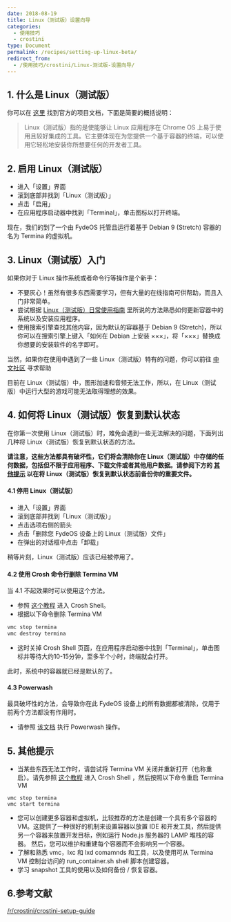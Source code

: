 ```yaml
---
date: 2018-08-19
title: Linux（测试版）设置向导
categories:
  - 使用技巧
  - crostini
type: Document
permalink: /recipes/setting-up-linux-beta/
redirect_from:
  - /使用技巧/crostini/Linux-测试版-设置向导/
---
```


## 1. 什么是 Linux（测试版）

你可以在 [这里](https://chromium.googlesource.com/chromiumos/docs/+/master/containers_and_vms.md) 找到官方的项目文档，下面是简要的概括说明：

>Linux（测试版）指的是使能够让 Linux 应用程序在 Chrome OS 上易于使用且较好集成的工具。它主要体现在为您提供一个基于容器的终端，可以使用它轻松地安装你所想要任何的开发者工具。

## 2. 启用 Linux（测试版）

 - 进入「设置」界面
 - 滚到底部并找到「Linux（测试版）」
 - 点击「启用」
 - 在应用程序启动器中找到「Terminal」，单击图标以打开终端。

现在，我们的到了一个由 FydeOS 托管且运行着基于 Debian 9 (Stretch) 容器的名为 Termina 的虚拟机。

## 3. Linux（测试版）入门

如果你对于 Linux 操作系统或者命令行等操作是个新手：

 - 不要灰心！虽然有很多东西需要学习，但有大量的在线指南可供帮助，而且入门非常简单。
 - 尝试根据 [Linux（测试版）日常使用指南](/recipes/getting-started-with-linux-beta/) 里所说的方法熟悉如何更新容器中的系统以及安装应用程序。
 - 使用搜索引擎查找其他内容，因为默认的容器基于 Debian 9 (Stretch)，所以你可以在搜索引擎上键入「如何在 Debian 上安装 ×××」，将「×××」替换成你想要的安装软件的名字即可。

当然，如果你在使用中遇到了一些 Linux（测试版）特有的问题，你可以前往 [中文社区](https://fydeos.com/community) 寻求帮助

目前在 Linux（测试版）中，图形加速和音频无法工作，所以，在 Linux（测试版）中运行大型的游戏可能无法取得理想的效果。

## 4. 如何将 Linux（测试版）恢复到默认状态

在你第一次使用 Linux（测试版）时，难免会遇到一些无法解决的问题，下面列出几种将 Linux（测试版）恢复到默认状态的方法。

__请注意，这些方法都具有破坏性，它们将会清除你在 Linux（测试版）中存储的任何数据，包括但不限于应用程序、下载文件或者其他用户数据。请参阅下方的 [其他提示](#5-其他提示) 以在将 Linux（测试版）恢复到默认状态前备份你的重要文件。__

#### 4.1 停用 Linux（测试版）

 - 进入「设置」界面
 - 滚到底部并找到「Linux（测试版）」
 - 点击选项右侧的箭头
 - 点击「删除您 FydeOS 设备上的 Linux（测试版）文件」
 - 在弹出的对话框中点击「卸载」

稍等片刻，Linux（测试版）应该已经被停用了。

#### 4.2 使用 Crosh 命令行删除 Termina VM

当 4.1 不起效果时可以使用这个方法。

 - 参照 [这个教程](/getting-started/shell-access/) 进入 Crosh Shell。
 - 根据以下命令删除 Termina VM
```bash
vmc stop termina
vmc destroy termina
```
 - 这时关掉 Crosh Shell 页面，在应用程序启动器中找到「Terminal」，单击图标并等待大约10-15分钟，至多半个小时，终端就会打开。
 
此时，系统中的容器就已经是默认的了。
 
#### 4.3 Powerwash

最具破坏性的方法，会导致你在此 FydeOS 设备上的所有数据都被清除，仅用于前两个方法都没有作用时。

 - 请参照 [该文档](/recipes/powerwash/) 执行 Powerwash 操作。


## 5. 其他提示

 - 当某些东西无法工作时，请尝试将 Termina VM 关闭并重新打开（也称重启）。请先参照 [这个教程](/getting-started/shell-access/) 进入 Crosh Shell ，然后按照以下命令重启 Termina VM
```
vmc stop termina
vmc start termina
```
 - 您可以创建更多容器和虚拟机，比较推荐的方法是创建一个具有多个容器的 VM。这提供了一种很好的机制来设置容器以放置 IDE 和开发工具，然后提供另一个容器来放置开发目标，例如运行 Node.js 服务器的 LAMP 堆栈的容器。 然后，您可以维护和重建每个容器而不会影响另一个容器。
 - 了解和熟悉 vmc，lxc 和 lxd comamnds 和工具，以及使用可从 Termina VM 控制台访问的 run_container.sh shell 脚本创建容器。
 - 学习 snapshot 工具的使用以及如何备份 / 恢复容器。

## 6.参考文献

[/r/crostini/crostini-setup-guide](https://www.reddit.com/r/Crostini/wiki/getstarted/crostini-setup-guide)
